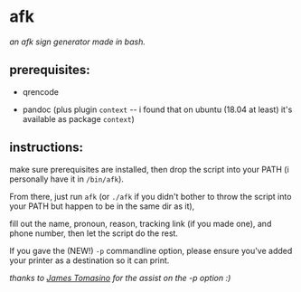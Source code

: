 # afk

*an afk sign generator made in bash.*

## prerequisites:

- qrencode

- pandoc (plus plugin `context` -- i found that on ubuntu (18.04 at least) it's available as package `context`)



## instructions:

make sure prerequisites are installed, then drop the script into your PATH (i personally have it in `/bin/afk`).

From there, just run `afk` (or `./afk` if you didn't bother to throw the script into your PATH but happen to be in the same dir as it),

fill out the name, pronoun, reason, tracking link (if you made one), and phone number, then let the script do the rest.


If you gave the (NEW!) `-p` commandline option, please ensure you've added your printer as a destination so it can print.

*thanks to [James Tomasino](https://github.com/jamestomasino) for the assist on the -p option :)*
